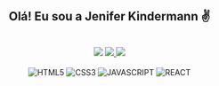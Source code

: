
<div align="center">
    <h2>Olá! Eu sou a Jenifer Kindermann ✌️</h2>
</div>

<br/>



<div align="center">
    <a href= "https://www.linkedin.com/in/jenifer-kindermann/" target="_ blank"><img src="https://img.shields.io/badge/LinkedIn-0077B5?style=for-the-badge&logo=linkedin&logoColor=white" target="_ blank"></a>
   <a href= "https://www.instagram.com/jeniferkindermann/" target="_ blank"><img src="https://img.shields.io/badge/Instagram-E4405F?style=for-the-badge&logo=instagram&logoColor=white"/>
   <a href= "https://www.facebook.com/jenifer.kindermannsilveira/" target="_ blank"><img src="https://img.shields.io/badge/Facebook-1877F2?style=for-the-badge&logo=facebook&logoColor=white)](https://www.facebook.com/jenifer.kindermannsilveira/" target="_ blank"></a>
</div>

<div style="display:inline_block" align="center"><br/>
    <img align="center" alt= "HTML5" src= "https://img.shields.io/badge/HTML5-E34F26?style=for-the-badge&logo=html5&logoColor=white"/>
    <img align="center" alt= "CSS3" src= "https://img.shields.io/badge/CSS3-1572B6?style=for-the-badge&logo=css3&logoColor=white"/>
    <img align="center" alt= "JAVASCRIPT" src= "https://img.shields.io/badge/JavaScript-323330?style=for-the-badge&logo=javascript&logoColor=F7DF1E"/>
    <img align="center" alt= "REACT" src= "https://img.shields.io/badge/React-20232A?style=for-the-badge&logo=react&logoColor=61DAFB"/>
    
</div>



